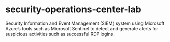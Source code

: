 # security-operations-center-lab
Security Information and Event Management (SIEM) system using Microsoft Azure’s tools such as Microsoft Sentinel to detect and generate alerts for suspicious activities such as successful RDP logins.
